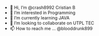 - 👋 Hi, I’m @crash8992 Cristian B
- 👀 I’m interested in Programming
- 🌱 I’m currently learning JAVA
- 💞️ I’m looking to collaborate on UTPL TEC
- 📫 How to reach me ... @blooddrunk899

<!---
crash8992/crash8992 is a ✨ special ✨ repository because its `README.md` (this file) appears on your GitHub profile.
You can click the Preview link to take a look at your changes.
--->
